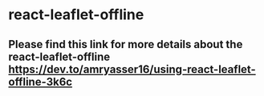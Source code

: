 # react-leaflet-offline

## Please find this link for more details about the react-leaflet-offline https://dev.to/amryasser16/using-react-leaflet-offline-3k6c
